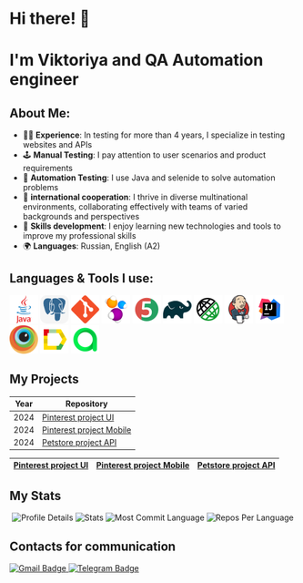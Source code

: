 # Hi there! 👋
# I'm Viktoriya and QA Automation engineer 

## About Me:
- 👩‍💻 **Experience**: In testing for more than 4 years, I specialize in testing websites and APIs
- 🕹️ **Manual Testing**: I pay attention to user scenarios and product requirements
- 🤖 **Automation Testing**: I use Java and selenide to solve automation problems
- 🤝 **international cooperation**: I thrive in diverse multinational environments, collaborating effectively with teams of varied backgrounds and perspectives
- 🌱 **Skills development**: I enjoy learning new technologies and tools to improve my professional skills
- 🌍 **Languages**: Russian, English (A2)

## Languages & Tools I use:
<code><img src="icons/java-logo.svg" title="Java" alt="Java" width="50" height="50"/></code>
<code><img src="icons/postgreSQL.svg" title="PostgreSQL" alt="PostgreSQL" width="50" height="50"/></code>
<code><img src="icons/git-logo.svg" title="Git" alt="Git" width="50" height="50"/></code>
<code><img src="icons/selenide-logo.svg" title="Selenide" alt="Selenide" width="50" height="50"/></code>
<code><img src="icons/junit5-logo.svg" title="JUnit5" alt="JUnit5" width="50" height="50"/></code>
<code><img src="icons/gradle-logo.svg" title="Gradle" alt="Gradle" width="50" height="50"/></code>
<code><img src="icons/rest-assured-logo.svg" title="REST Assured" alt="REST Assured" width="50" height="50"/></code>
<code><img src="icons/jenkins-logo.svg" title="Jenkins" alt="Jenkins" width="50" height="50"/></code>
<code><img src="icons/idea-logo.svg" title="Idea" alt="Idea" width="50" height="50"/></code>
<code><img src="icons/browserstack-logo.svg" title="Browserstack" alt="Browserstack" width="50" height="50"/></code>
<code><img src="icons/allure-report-logo.svg" title="Allure Report" alt="Allure Report" width="50" height="50"/></code>
<code><img src="icons/allure-ee-logo.svg" title="Allure Testops" alt="REST Assured" width="50" height="50"/></code>

## My Projects
| Year | Repository                                                                       | 
|------|----------------------------------------------------------------------------------|
| 2024 | [Pinterest project UI](https://github.com/viktorinka/pinterest_project_ui)    |
| 2024 | [Pinterest project Mobile](https://github.com/viktorinka/pinterest_project_mobile) |
| 2024 | [Petstore project API](https://github.com/viktorinka/petstore_project_api)   |                                                                                |

| [Pinterest project UI](https://github.com/viktorinka/pinterest_project_ui)| [Pinterest project Mobile](https://github.com/viktorinka/pinterest_project_mobile)  | [Petstore project API](https://github.com/viktorinka/petstore_project_api) |
|------|------------|------|

## My Stats
<p align="center">
  <img src="https://github-profile-summary-cards.vercel.app/api/cards/profile-details?username=viktorinka&theme=dracula" alt="Profile Details">
  <img src="https://github-profile-summary-cards.vercel.app/api/cards/stats?username=viktorinka&theme=dracula" alt="Stats">
  <img src="https://github-profile-summary-cards.vercel.app/api/cards/most-commit-language?username=viktorinka&theme=dracula" alt="Most Commit Language">
  <img src="https://github-profile-summary-cards.vercel.app/api/cards/repos-per-language?username=viktorinka&theme=dracula" alt="Repos Per Language">
</p>

## Contacts for communication
<a href="mailto:dzherommo@gmail.com">
    <img src="https://img.shields.io/badge/Gmail-red?style=for-the-badge&logo=gmail&logoColor=white" alt="Gmail Badge"/>
  </a>
<a href="https://t.me/dzherommo">
    <img src="https://img.shields.io/badge/Telegram-blue?style=for-the-badge&logo=telegram&logoColor=white" alt="Telegram Badge"/>
  </a>

